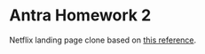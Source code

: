 # Antra Homework 2

Netflix landing page clone based on [this reference](https://www.netflix.com/).
